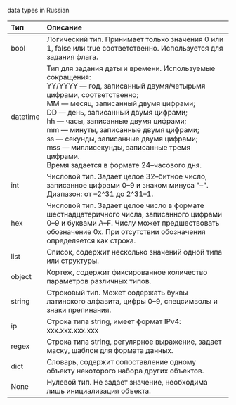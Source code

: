 data types in Russian

| Тип | Описание |
| :-- | :------- |
| bool | Логический тип. Принимает только значения 0 или 1, false или true соответственно. Используется для задания флага.
| datetime | Тип для задания даты и времени. Используемые сокращения:<br>YY/YYYY — год, записанный двумя/четырьмя цифрами, соответственно;<br>MM — месяц, записанный двумя цифрами;<br>DD — день, записанный двумя цифрами;<br>hh — часы, записанные двумя цифрами;<br>mm — минуты, записанные двумя цифрами;<br>ss — секунды, записанные двумя цифрами;<br>mss — миллисекунды, записанные тремя цифрами.<br>Время задается в формате 24–часового дня. |
| int | Числовой тип. Задает целое 32–битное число, записанное цифрами 0–9 и знаком минуса "–". Диапазон: от –2^31 до 2^31–1. |
| hex | Числовой тип. Задает целое число в формате шестнадцатеричного числа, записанного цифрами 0–9 и буквами A–F. Числу может предшествовать обозначение 0x. При отсутствии обозначения определяется как строка. |
| list | Список, содержит несколько значений одной типа или структуры. |
| object | Кортеж, содержит фиксированное количество параметров различных типов. |
| string | Строковый тип. Может содержать буквы латинского алфавита, цифры 0–9, спецсимволы и знаки препинания. |
| ip | Строка типа string, имеет формат IPv4: xxx.xxx.xxx.xxx |
| regex | Строка типа string, регулярное выражение, задает маску, шаблон для формата данных. |
| dict | Словарь, содержит сопоставление одному объекту некоторого набора других объектов. |
| None | Нулевой тип. Не задает значение, необходима лишь инициализация объекта. |
